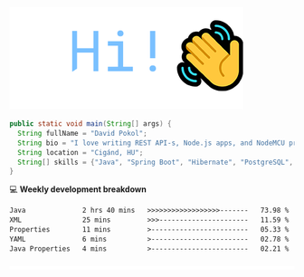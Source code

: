 ![Hi!](assets/images/hi.png)

```java
public static void main(String[] args) {
  String fullName = "David Pokol";
  String bio = "I love writing REST API-s, Node.js apps, and NodeMCU programs";
  String location = "Cigánd, HU";
  String[] skills = {"Java", "Spring Boot", "Hibernate", "PostgreSQL", "Git"};
}
```

💻 **Weekly development breakdown**
<!--START_SECTION:waka-->

```txt
Java              2 hrs 40 mins   >>>>>>>>>>>>>>>>>>-------   73.98 %
XML               25 mins         >>>----------------------   11.59 %
Properties        11 mins         >------------------------   05.33 %
YAML              6 mins          >------------------------   02.78 %
Java Properties   4 mins          >------------------------   02.21 %
```

<!--END_SECTION:waka-->

![footer](assets/images/footer.png)
